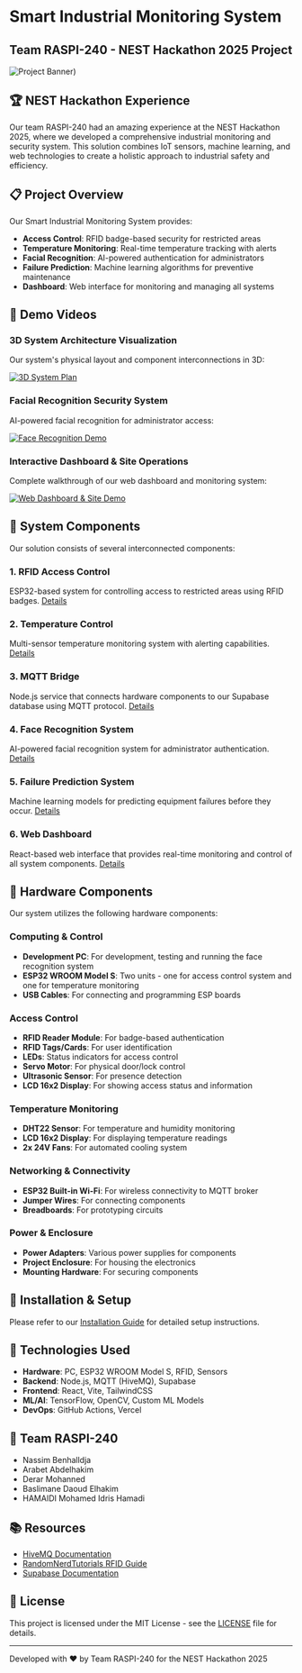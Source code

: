 # Smart Industrial Monitoring System
## Team RASPI-240 - NEST Hackathon 2025 Project

![Project Banner](./main/docs/GG.png))

## 🏆 NEST Hackathon Experience

Our team RASPI-240 had an amazing experience at the NEST Hackathon 2025, where we developed a comprehensive industrial monitoring and security system. This solution combines IoT sensors, machine learning, and web technologies to create a holistic approach to industrial safety and efficiency.

## 📋 Project Overview

Our Smart Industrial Monitoring System provides:

- **Access Control**: RFID badge-based security for restricted areas
- **Temperature Monitoring**: Real-time temperature tracking with alerts
- **Facial Recognition**: AI-powered authentication for administrators
- **Failure Prediction**: Machine learning algorithms for preventive maintenance
- **Dashboard**: Web interface for monitoring and managing all systems

## 🎥 Demo Videos

### 3D System Architecture Visualization
Our system's physical layout and component interconnections in 3D:

[![3D System Plan](https://img.youtube.com/vi/RSE16WzwnU0/0.jpg)](https://youtu.be/RSE16WzwnU0)

### Facial Recognition Security System
AI-powered facial recognition for administrator access:

[![Face Recognition Demo](https://img.youtube.com/vi/oYCKodpSrzM/0.jpg)](https://youtu.be/oYCKodpSrzM)

### Interactive Dashboard & Site Operations
Complete walkthrough of our web dashboard and monitoring system:

[![Web Dashboard & Site Demo](https://img.youtube.com/vi/Pgzu2_fCa18/0.jpg)](https://youtu.be/Pgzu2_fCa18)

## 🧩 System Components

Our solution consists of several interconnected components:

### 1. RFID Access Control
ESP32-based system for controlling access to restricted areas using RFID badges. [Details](./docs/rfid_access.md)

### 2. Temperature Control
Multi-sensor temperature monitoring system with alerting capabilities. [Details](./docs/temperature_control.md)

### 3. MQTT Bridge
Node.js service that connects hardware components to our Supabase database using MQTT protocol. [Details](./docs/mqtt_bridge.md)

### 4. Face Recognition System
AI-powered facial recognition system for administrator authentication. [Details](./docs/face_recognition.md)

### 5. Failure Prediction System
Machine learning models for predicting equipment failures before they occur. [Details](./docs/failure_prediction.md)

### 6. Web Dashboard
React-based web interface that provides real-time monitoring and control of all system components. [Details](./docs/web_dashboard.md)

## 🔌 Hardware Components

Our system utilizes the following hardware components:

### Computing & Control
- **Development PC**: For development, testing and running the face recognition system
- **ESP32 WROOM Model S**: Two units - one for access control system and one for temperature monitoring
- **USB Cables**: For connecting and programming ESP boards

### Access Control
- **RFID Reader Module**: For badge-based authentication
- **RFID Tags/Cards**: For user identification
- **LEDs**: Status indicators for access control
- **Servo Motor**: For physical door/lock control
- **Ultrasonic Sensor**: For presence detection
- **LCD 16x2 Display**: For showing access status and information

### Temperature Monitoring
- **DHT22 Sensor**: For temperature and humidity monitoring
- **LCD 16x2 Display**: For displaying temperature readings
- **2x 24V Fans**: For automated cooling system

### Networking & Connectivity
- **ESP32 Built-in Wi-Fi**: For wireless connectivity to MQTT broker
- **Jumper Wires**: For connecting components
- **Breadboards**: For prototyping circuits

### Power & Enclosure
- **Power Adapters**: Various power supplies for components
- **Project Enclosure**: For housing the electronics
- **Mounting Hardware**: For securing components

## 🚀 Installation & Setup

Please refer to our [Installation Guide](./docs/installation.md) for detailed setup instructions.

## 🔧 Technologies Used

- **Hardware**: PC, ESP32 WROOM Model S, RFID, Sensors
- **Backend**: Node.js, MQTT (HiveMQ), Supabase
- **Frontend**: React, Vite, TailwindCSS
- **ML/AI**: TensorFlow, OpenCV, Custom ML Models
- **DevOps**: GitHub Actions, Vercel

## 👥 Team RASPI-240

- Nassim Benhalldja
- Arabet Abdelhakim
- Derar Mohanned
- Baslimane Daoud Elhakim
- HAMAIDI Mohamed Idris Hamadi

## 📚 Resources

- [HiveMQ Documentation](https://www.hivemq.com/docs/)
- [RandomNerdTutorials RFID Guide](https://randomnerdtutorials.com/)
- [Supabase Documentation](https://supabase.io/docs)

## 📄 License

This project is licensed under the MIT License - see the [LICENSE](LICENSE) file for details.

---

Developed with ❤️ by Team RASPI-240 for the NEST Hackathon 2025

